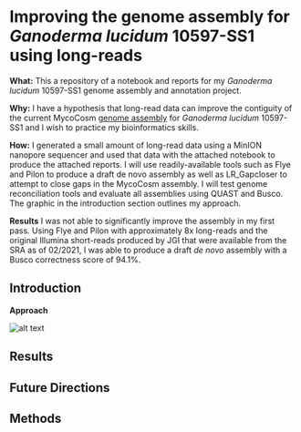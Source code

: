 # Improving the genome assembly for *Ganoderma lucidum* 10597-SS1 using long-reads
**What:** This a repository of a notebook and reports for my *Ganoderma lucidum* 10597-SS1 genome assembly and annotation project. 

**Why:** I have a hypothesis that long-read data can improve the contiguity of the current MycoCosm [genome assembly](https://mycocosm.jgi.doe.gov/Gansp1/Gansp1.home.html) for *Ganoderma lucidum* 10597-SS1 and I wish to practice my bioinformatics skills.

**How:** I generated a small amount of long-read data using a MinION nanopore sequencer and used that data with the attached notebook to produce the attached reports. I will use readily-available tools such as Flye and Pilon to produce a draft de novo assembly as well as LR_Gapcloser to attempt to close gaps in the MycoCosm assembly. I will test genome reconciliation tools and evaluate all assemblies using QUAST and Busco. The graphic in the introduction section outlines my approach.

**Results** I was not able to significantly improve the assembly in my first pass. Using Flye and Pilon with approximately 8x long-reads and the original Illumina short-reads produced by JGI that were available from the SRA as of 02/2021, I was able to produce a draft *de novo* assembly with a Busco correctness score of 94.1%.

## **Introduction**

**Approach**

![alt text](/path/img.jpg "Title")
    
## **Results**

## **Future Directions**

## **Methods**

